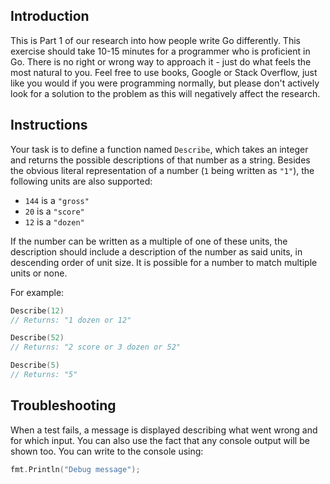 ## Introduction

This is Part 1 of our research into how people write Go differently. This exercise should take 10-15 minutes for a programmer who is proficient in Go. There is no right or wrong way to approach it - just do what feels the most natural to you. Feel free to use books, Google or Stack Overflow, just like you would if you were programming normally, but please don't actively look for a solution to the problem as this will negatively affect the research.

## Instructions

Your task is to define a function named `Describe`, which takes an integer and returns the possible descriptions of that number as a string. Besides the obvious literal representation of a number (`1` being written as `"1"`), the following units are also supported:

- `144` is a `"gross"`
- `20` is a `"score"`
- `12` is a `"dozen"`

If the number can be written as a multiple of one of these units, the description should include a description of the number as said units, in descending order of unit size. It is possible for a number to match multiple units or none.

For example:

```go
Describe(12)
// Returns: "1 dozen or 12"

Describe(52)
// Returns: "2 score or 3 dozen or 52"

Describe(5)
// Returns: "5"
```

## Troubleshooting

When a test fails, a message is displayed describing what went wrong and for which input. You can also use the fact that any console output will be shown too. You can write to the console using:

```go
fmt.Println("Debug message");
```
